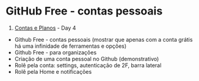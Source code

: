 # GitHub Free - contas pessoais

1. [Contas e Planos](https://learn.microsoft.com/en-us/training/modules/github-introduction-products/2-what-are-github-products) - Day 4

* Github Free - contas pessoais (mostrar que apenas com a conta grátis há uma infinidade de ferramentas e opções)
* Github Free - para organizações
* Criação de uma conta pessoal no Github (demonstrativo)
* Rolê pela conta: settings, autenticação de 2F, barra lateral
* Rolê pela Home e notificações
